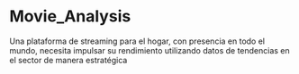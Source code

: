 # Movie_Analysis
Una plataforma de streaming para el hogar, con presencia en todo el mundo, necesita impulsar su rendimiento utilizando datos de tendencias en el sector de manera estratégica

